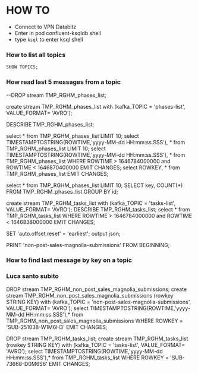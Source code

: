 # HOW TO

- Connect to VPN Databitz
- Enter in pod confluent-ksqldb shell
- type `ksql` to enter ksql shell


### How to list all topics
`SHOW TOPICS;`

### How read last 5 messages from a topic
--DROP stream TMP_RGHM_phases_list;

create stream TMP_RGHM_phases_list with (kafka_TOPIC = 'phases-list', VALUE_FORMAT= 'AVRO');

DESCRIBE TMP_RGHM_phases_list;

select * from TMP_RGHM_phases_list LIMIT 10;
select TIMESTAMPTOSTRING(ROWTIME,'yyyy-MM-dd HH:mm:ss.SSS'), * from TMP_RGHM_phases_list LIMIT 10;
select TIMESTAMPTOSTRING(ROWTIME,'yyyy-MM-dd HH:mm:ss.SSS'), * from TMP_RGHM_phases_list WHERE ROWTIME > 1646784000000 and ROWTIME < 1646870400000 EMIT CHANGES;
select ROWKEY, * from TMP_RGHM_phases_list EMIT CHANGES;

select * from TMP_RGHM_phases_list LIMIT 10;
SELECT key, COUNT(*) FROM TMP_RGHM_phases_list GROUP BY id;





create stream TMP_RGHM_tasks_list with (kafka_TOPIC = 'tasks-list', VALUE_FORMAT= 'AVRO');
DESCRIBE TMP_RGHM_tasks_list;
select  * from TMP_RGHM_tasks_list WHERE ROWTIME > 1646784000000 and ROWTIME < 1646838000000 EMIT CHANGES;

SET 'auto.offset.reset' = 'earliest';
output json;


PRINT 'non-post-sales-magnolia-submissions' FROM BEGINNING;

### How to find last message by key on a topic


### Luca santo subito 
DROP stream TMP_RGHM_non_post_sales_magnolia_submissions;
create stream TMP_RGHM_non_post_sales_magnolia_submissions (rowkey STRING KEY) with (kafka_TOPIC = 'non-post-sales-magnolia-submissions', VALUE_FORMAT= 'AVRO');
select TIMESTAMPTOSTRING(ROWTIME,'yyyy-MM-dd HH:mm:ss.SSS'),* from TMP_RGHM_non_post_sales_magnolia_submissions WHERE ROWKEY = 'SUB-251038-W1M6H3' EMIT CHANGES;


DROP stream TMP_RGHM_tasks_list;
create stream TMP_RGHM_tasks_list (rowkey STRING KEY) with (kafka_TOPIC = 'tasks-list', VALUE_FORMAT= 'AVRO');
select TIMESTAMPTOSTRING(ROWTIME,'yyyy-MM-dd HH:mm:ss.SSS'),* from TMP_RGHM_tasks_list WHERE ROWKEY = 'SUB-73668-D0M6S6' EMIT CHANGES;

